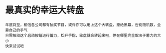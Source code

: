 # 最真实的幸运大转盘
    年底将至，相信各公司都有抽奖节目，或许你可以用上这个大转盘，拒绝黑幕，告别随机数，全靠自己的手气
    只需按动这个启动按钮进行蓄力，松开手指，轮盘就会转起来啦，停在哪里完全取决于蓄力的大小
    快来试试吧
